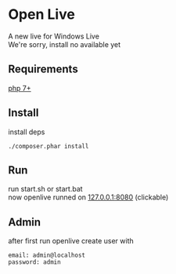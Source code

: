 # Open Live
A new live for Windows Live<br>
We're sorry, install no available yet

## Requirements

[php 7+](https://www.php.net)


## Install

install deps
```code
./composer.phar install
```

## Run

run start.sh or start.bat<br>
now openlive runned on [127.0.0.1:8080](http://127.0.0.1:8080) (clickable)

## Admin
after first run openlive create user with
```
email: admin@localhost
password: admin
```
